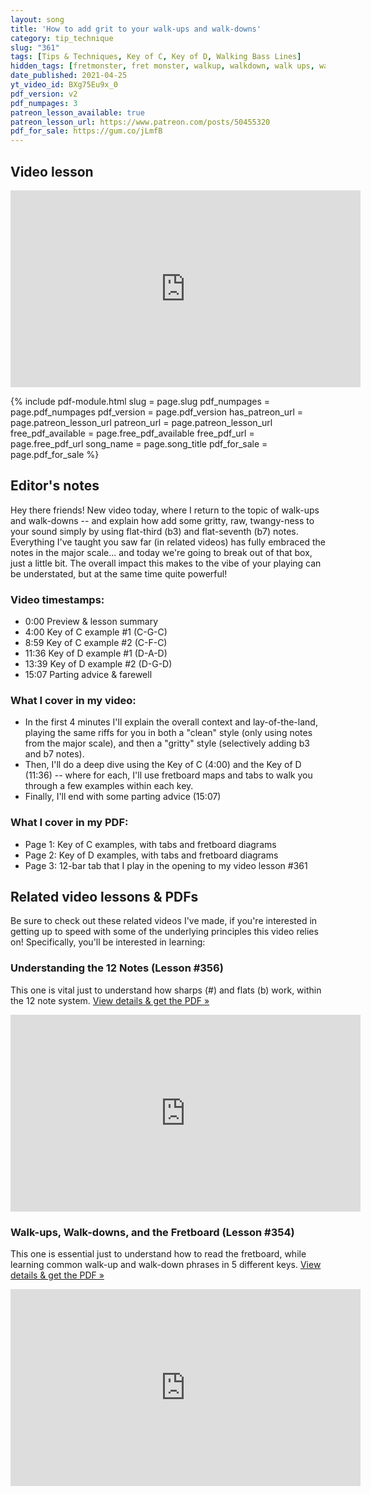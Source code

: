 ```yaml
---
layout: song
title: 'How to add grit to your walk-ups and walk-downs'
category: tip_technique
slug: "361"
tags: [Tips & Techniques, Key of C, Key of D, Walking Bass Lines]
hidden_tags: [fretmonster, fret monster, walkup, walkdown, walk ups, walk downs, walking, walk]
date_published: 2021-04-25
yt_video_id: BXg75Eu9x_0
pdf_version: v2
pdf_numpages: 3
patreon_lesson_available: true
patreon_lesson_url: https://www.patreon.com/posts/50455320
pdf_for_sale: https://gum.co/jLmfB
---
```




## Video lesson

<iframe width="560" height="315" src="https://www.youtube.com/embed/BXg75Eu9x_0" frameborder="0" allow="accelerometer; autoplay; encrypted-media; gyroscope; picture-in-picture" allowfullscreen></iframe>

{% include pdf-module.html slug = page.slug pdf_numpages = page.pdf_numpages pdf_version = page.pdf_version has_patreon_url = page.patreon_lesson_url patreon_url = page.patreon_lesson_url free_pdf_available = page.free_pdf_available free_pdf_url = page.free_pdf_url song_name = page.song_title pdf_for_sale = page.pdf_for_sale %}

## Editor's notes

Hey there friends! New video today, where I return to the topic of walk-ups and walk-downs -- and explain how add some gritty, raw, twangy-ness to your sound simply by using flat-third (b3) and flat-seventh (b7) notes. Everything I've taught you saw far (in related videos) has fully embraced the notes in the major scale... and today we're going to break out of that box, just a little bit. The overall impact this makes to the vibe of your playing can be understated, but at the same time quite powerful!

### Video timestamps:

- 0:00 Preview & lesson summary
- 4:00 Key of C example #1 (C-G-C)
- 8:59 Key of C example #2 (C-F-C)
- 11:36 Key of D example #1 (D-A-D)
- 13:39 Key of D example #2 (D-G-D)
- 15:07 Parting advice & farewell

### What I cover in my video:

- In the first 4 minutes I'll explain the overall context and lay-of-the-land, playing the same riffs for you in both a "clean" style (only using notes from the major scale), and then a "gritty" style (selectively adding b3 and b7 notes).
- Then, I'll do a deep dive using the Key of C (4:00) and the Key of D (11:36) -- where for each, I'll use fretboard maps and tabs to walk you through a few examples within each key.
- Finally, I'll end with some parting advice (15:07)

### What I cover in my PDF:

- Page 1: Key of C examples, with tabs and fretboard diagrams
- Page 2: Key of D examples, with tabs and fretboard diagrams
- Page 3: 12-bar tab that I play in the opening to my video lesson #361

## Related video lessons & PDFs

Be sure to check out these related videos I've made, if you're interested in getting up to speed  with some of the underlying principles this video relies on! Specifically, you'll be interested in learning:

### Understanding the 12 Notes (Lesson #356)

This one is vital just to understand how sharps (#) and flats (b) work, within the 12 note system. [View details & get the PDF »](http://playsongnotes.com/lessons/356/)

<iframe width="560" height="315" src="https://www.youtube.com/embed/XAcd1LxMRHU" frameborder="0" allow="accelerometer; autoplay; encrypted-media; gyroscope; picture-in-picture" allowfullscreen></iframe>

### Walk-ups, Walk-downs, and the Fretboard (Lesson #354)

This one is essential just to understand how to read the fretboard, while learning common walk-up and walk-down phrases in 5 different keys. [View details & get the PDF »](http://playsongnotes.com/lessons/354/)

<iframe width="560" height="315" src="https://www.youtube.com/embed/swDGvt_jYaI" frameborder="0" allow="accelerometer; autoplay; encrypted-media; gyroscope; picture-in-picture" allowfullscreen></iframe>
